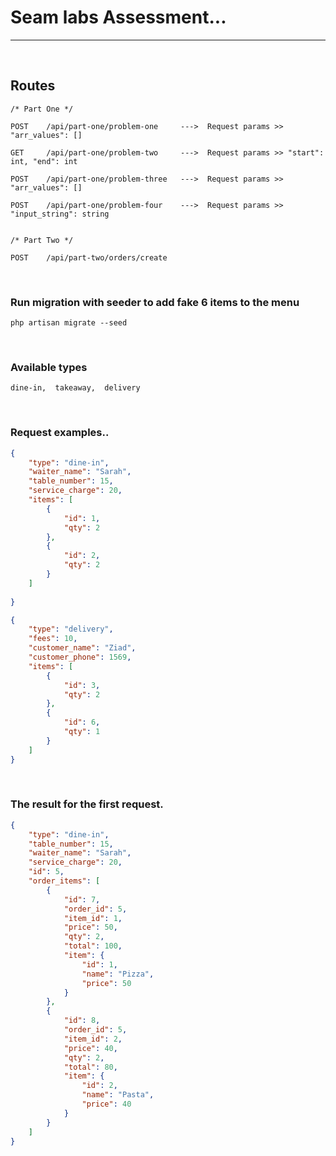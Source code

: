# Seam labs Assessment...
<hr>
<br>

## Routes

```
/* Part One */

POST    /api/part-one/problem-one     --->  Request params >> "arr_values": []

GET     /api/part-one/problem-two     --->  Request params >> "start": int, "end": int

POST    /api/part-one/problem-three   --->  Request params >> "arr_values": []

POST    /api/part-one/problem-four    --->  Request params >> "input_string": string


/* Part Two */

POST    /api/part-two/orders/create
```

<br>

### Run migration with seeder to add fake 6 items to the menu

```
php artisan migrate --seed
```

<br>

### Available types
`dine-in,  takeaway,  delivery`

<br>

### Request examples..

```json
{
    "type": "dine-in",
    "waiter_name": "Sarah",
    "table_number": 15,
    "service_charge": 20,
    "items": [
        {
            "id": 1,
            "qty": 2
        },
        {
            "id": 2,
            "qty": 2
        }
    ]
	
}
```

```json
{
    "type": "delivery",
    "fees": 10,
    "customer_name": "Ziad",
    "customer_phone": 1569,
    "items": [
        {
            "id": 3,
            "qty": 2
        },
        {
            "id": 6,
            "qty": 1
        }
    ]
}
```

<br>

### The result for the first request.

```json
{
    "type": "dine-in",
    "table_number": 15,
    "waiter_name": "Sarah",
    "service_charge": 20,
    "id": 5,
    "order_items": [
        {
            "id": 7,
            "order_id": 5,
            "item_id": 1,
            "price": 50,
            "qty": 2,
            "total": 100,
            "item": {
                "id": 1,
                "name": "Pizza",
                "price": 50
            }
        },
        {
            "id": 8,
            "order_id": 5,
            "item_id": 2,
            "price": 40,
            "qty": 2,
            "total": 80,
            "item": {
                "id": 2,
                "name": "Pasta",
                "price": 40
            }
        }
    ]
}
```
